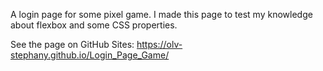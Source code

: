 
A login page for some pixel game.
I made this page to test my knowledge about flexbox and some CSS properties.

See the page on GitHub Sites: https://olv-stephany.github.io/Login_Page_Game/
